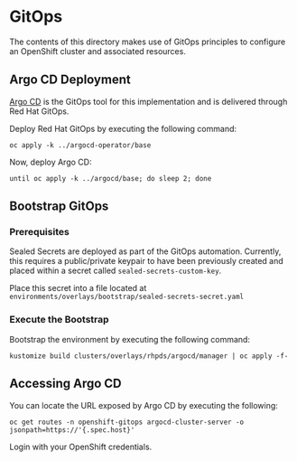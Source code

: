 # GitOps

The contents of this directory makes use of GitOps principles to configure an OpenShift cluster and associated resources.

## Argo CD Deployment

[Argo CD](https://argoproj.github.io/argo-cd/) is the GitOps tool for this implementation and is delivered through Red Hat GitOps.

Deploy Red Hat GitOps by executing the following command:

```
oc apply -k ../argocd-operator/base
```

Now, deploy Argo CD:

```
until oc apply -k ../argocd/base; do sleep 2; done

```

## Bootstrap GitOps

### Prerequisites

Sealed Secrets are deployed as part of the GitOps automation. Currently, this requires a public/private keypair to have been previously created and placed within a secret called `sealed-secrets-custom-key`. 

Place this secret into a file located at `environments/overlays/bootstrap/sealed-secrets-secret.yaml`

### Execute the Bootstrap

Bootstrap the environment by executing the following command:

```
kustomize build clusters/overlays/rhpds/argocd/manager | oc apply -f-
```

## Accessing Argo CD

You can locate the URL exposed by Argo CD by executing the following:

```
oc get routes -n openshift-gitops argocd-cluster-server -o jsonpath=https://'{.spec.host}'
```

Login with your OpenShift credentials.